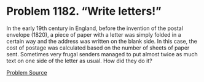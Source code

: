 # Problem 1182. “Write letters!”

In the early 19th century in England, before the invention of the postal envelope (1820), a piece of paper with a letter was simply folded in a certain way and the address was written on the blank side. In this case, the cost of postage was calculated based on the number of sheets of paper sent. Sometimes very frugal senders managed to put almost twice as much text on one side of the letter as usual. How did they do it?

[Problem Source](https://www.trizland.ru/tasks/5633/)